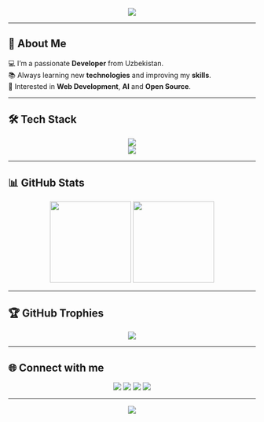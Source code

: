<!-- Banner -->
<p align="center">
  <img src="https://capsule-render.vercel.app/api?type=waving&color=0:4facfe,100:00f2fe&height=200&section=header&text=Hi%20👋%2C%20I'm%20Javokhir%20Komilov&fontSize=45&fontColor=ffffff&animation=twinkling&fontAlignY=35"/>
</p>

---

## 🚀 About Me  
💻 I’m a passionate **Developer** from Uzbekistan.  
📚 Always learning new **technologies** and improving my **skills**.  
🌱 Interested in **Web Development**, **AI** and **Open Source**.  

---

## 🛠️ Tech Stack  

<p align="center">
  <!-- Languages -->
  <img src="https://skillicons.dev/icons?i=python,cpp,ruby,html,css,js,ts,react,mysql" /><br>
  <!-- Tools -->
  <img src="https://skillicons.dev/icons?i=git,github,vscode,linux,figma" />
</p>

---

## 📊 GitHub Stats  

<p align="center">
  <img src="https://github-readme-stats.vercel.app/api?username=komilovme&show_icons=true&theme=tokyonight" height="165"/>
  <img src="https://github-readme-streak-stats.herokuapp.com/?user=komilovme&theme=tokyonight" height="165"/>
</p>

---

## 🏆 GitHub Trophies  
<p align="center">
<img src="https://github-profile-trophy.vercel.app/?username=komilovme&theme=onedark&no-frame=true&margin-w=15" />
</p>

---

## 🌐 Connect with me  

<p align="center">
  <a href="https://t.me/komilovme"><img src="https://img.shields.io/badge/Telegram-26A5E4?style=for-the-badge&logo=telegram&logoColor=white"/></a>
  <a href="mailto:komilovme07@gmail.com"><img src="https://img.shields.io/badge/Gmail-D14836?style=for-the-badge&logo=gmail&logoColor=white"/></a>
  <a href="https://linkedin.com/in/komilovme"><img src="https://img.shields.io/badge/LinkedIn-0077B5?style=for-the-badge&logo=linkedin&logoColor=white"/></a>
  <a href="https://github.com/komilovme"><img src="https://img.shields.io/badge/GitHub-181717?style=for-the-badge&logo=github&logoColor=white"/></a>
</p>

---

<p align="center">
  <img src="https://capsule-render.vercel.app/api?type=waving&color=0:00f2fe,100:4facfe&height=120&section=footer"/>
</p>
